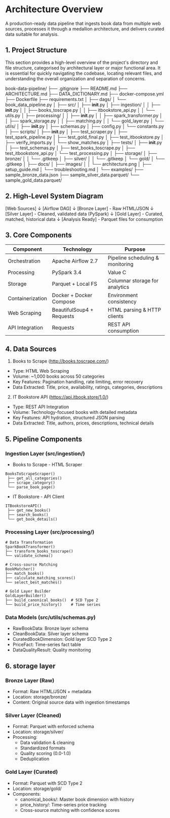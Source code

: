 # Architecture Overview
A production-ready data pipeline that ingests book data from multiple web sources, processes it through a medallion architecture, and delivers curated data suitable for analysis. 

## 1. Project Structure
This section provides a high-level overview of the project's directory and file structure, categorised by architectural layer or major functional area. It is essential for quickly navigating the codebase, locating relevant files, and understanding the overall organization and separation of concerns.


book-data-pipeline/
├── .gitignore
├── README.md
├── ARCHITECTURE.md
├── DATA_DICTIONARY.md
├── docker-compose.yml
├── Dockerfile
├── requirements.txt
│
├── dags/
│   └── book_data_pipeline.py
│
├── src/
│   ├── __init__.py
│   ├── ingestion/
│   │   ├── __init__.py
│   │   ├── books_toscrape.py
│   │   ├── itbookstore_api.py
│   │   └── utils.py
│   ├── processing/
│   │   ├── __init__.py
│   │   ├── spark_transformer.py
│   │   ├── spark_storage.py
│   │   ├── matching.py
│   │   └── gold_layer.py
│   └── utils/
│       ├── __init__.py
│       ├── schemas.py
│       ├── config.py
│       └── constants.py
│
├── scripts/
│   ├── __init__.py
│   ├── test_scraper.py
│   ├── test_spark_pipeline.py
│   ├── test_gold_final.py
│   ├── test_itbookstore.py
│   ├── verify_imports.py
│   └── show_matches.py
│
├── tests/
│   ├── __init__.py
│   ├── test_schemas.py
│   ├── test_books_toscrape.py
│   ├── test_itbookstore_api.py
│   └── test_processing.py
│
├── storage/
│   ├── bronze/
│   │   └── .gitkeep
│   ├── silver/
│   │   └── .gitkeep
│   └── gold/
│       └── .gitkeep
│
├── docs/
│   ├── images/
│   │   └── architecture.png
│   ├── setup_guide.md
│   └── troubleshooting.md
│
└── examples/
    ├── sample_bronze_data.json
    ├── sample_silver_data.parquet/
    └── sample_gold_data.parquet/

## 2. High-Level System Diagram

[Web Sources]
     ↓
[Airflow DAG]
     ↓
[Bronze Layer] - Raw HTML/JSON
     ↓  
[Silver Layer] - Cleaned, validated data (PySpark)
     ↓
[Gold Layer] - Curated, matched, historical data
     ↓
[Analysis Ready] - Parquet files for consumption

## 3. Core Components

| Component          |Technology                 | Purpose                          |
|--------------------|---------------------------|----------------------------------|
| Orchestration      | Apache Airflow 2.7        | Pipeline scheduling & monitoring |
| Processing         | PySpark 3.4   | Value C   | Distributed data transformations |
| Storage            | Parquet + Local FS        | Columnar storage for analytics   |
| Containerization   | Docker + Docker Compose   | Environment consistency          |
| Web Scraping       | BeautifulSoup4 + Requests | HTML parsing & HTTP clients      |
| API Integration    | Requests                  | REST API consumption             |

## 4.  Data Sources

1. Books to Scrape (http://books.toscrape.com/)
- Type: HTML Web Scraping
- Volume: ~1,000 books across 50 categories
- Key Features: Pagination handling, rate limiting, error recovery
- Data Extracted: Title, price, availability, ratings, categories, descriptions

2. IT Bookstore API (https://api.itbook.store/1.0/)
- Type: REST API Integration
- Volume: Technology-focused books with detailed metadata
- Key Features: API hydration, structured JSON parsing
- Data Extracted: Title, authors, prices, descriptions, technical details

## 5. Pipeline Components

### Ingestion Layer (src/ingestion/)

- Books to Scrape - HTML Scraper
```
BooksToScrapeScraper()
 ├── get_all_categories()
 ├── scrape_category()
 └── parse_book_page()
```
- IT Bookstore - API Client
```
ITBookstoreAPI()
 ├── get_new_books()
 ├── search_books()
 └── get_book_details()
```
### Processing Layer (src/processing/)
```
# Data Transformation
SparkBookTransformer()
├── transform_books_toscrape()
└── validate_schema()

# Cross-source Matching
BookMatcher()
├── match_books()
├── calculate_matching_scores()
└── select_best_matches()

# Gold Layer Builder
GoldLayerBuilder()
├── build_canonical_books()  # SCD Type 2
└── build_price_history()    # Time series
```
### Data Models (src/utils/schemas.py)

- RawBookData: Bronze layer schema
- CleanBookData: Silver layer schema
- CuratedBookDimension: Gold layer SCD Type 2
- PriceFact: Time-series fact table
- DataQualityResult: Quality monitoring

## 6. storage layer

### Bronze Layer (Raw)

- Format: Raw HTML/JSON + metadata
- Location: storage/bronze/
- Content: Original source data with ingestion timestamps

### Silver Layer (Cleaned)

- Format: Parquet with enforced schema
- Location: storage/silver/
- Processing:
  - Data validation & cleaning
  - Standardized formats
  - Quality scoring (0.0-1.0)
  - Deduplication

### Gold Layer (Curated)

- Format: Parquet with SCD Type 2
- Location: storage/gold/
- Components:
  - canonical_books/: Master book dimension with history
  - price_history/: Time-series price tracking
  - Cross-source matching with confidence scores
